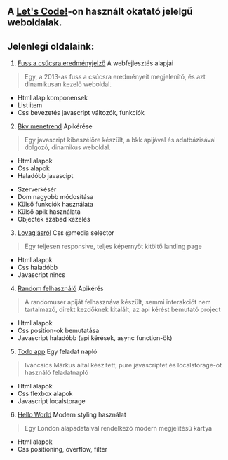 A [Let's Code!](https://lets-code.hu)-on használt okatató jelelgű weboldalak.
----
## Jelenlegi oldalaink:
1. [Fuss a csúcsra eredményjelző](https://mormota.github.io/LetsCode-projects/fuss-a-csucsra-2013-eredmenyek/)
A webfejlesztés alapjai
> Egy, a 2013-as fuss a csúcsra eredményeit megjelenítő, és azt dinamikusan kezelő weboldal. 
> 
 - Html alap komponensek
 - List item
 - Css bevezetés
javascript változók, funkciók
2. [Bkv menetrend](https://mormota.github.io/LetsCode-projects/bkv-menetrend/)
Apikérése 
>Egy javascript kibeszélőre készült, a bkk apijával és adatbázisával dolgozó, dinamikus weboldal.
>
- Html alapok
 - Css alapok
 - Haladóbb javascipt
* Szerverkésér
* Dom nagyobb módosítása
* Külső funkciók használata
* Külső apik használata
* Objectek szabad kezelés
3. [Lovaglásról](https://mormota.github.io/LetsCode-projects/lovaglasrol/)
Css @media selector
> Egy teljesen responsive, teljes képernyőt kitöltő landing page
- Html alapok
- Css haladóbb
- Javascript nincs
4. [Random felhasználó](https://mormota.github.io/LetsCode-projects/random-felhasznalo/)
Apikérés
>A randomuser apiját felhasznáva készült, semmi interakciót nem tartalmazó, direkt kezdőknek kitalált, az api kérést bemutató project
- Html alapok
- Css position-ok bemutatása
- Javascript haladóbb (api kérések, async function-ök)
5. [Todo app](https://mormota.github.io/LetsCode-projects/todo-app/)
Egy feladat napló
>Iváncsics Márkus által készített, pure javascriptet és localstorage-ot használó feladatnapló
- Html alapok
- Css flexbox alapok
- Javascript localstorage

6. [Hello World](https://mormota.github.io/LetsCode-projects/hello-world/)
Modern styling használat
>Egy London alapadataival rendelkező modern megjelítésű kártya
- Html alapok
- Css positioning, overflow, filter